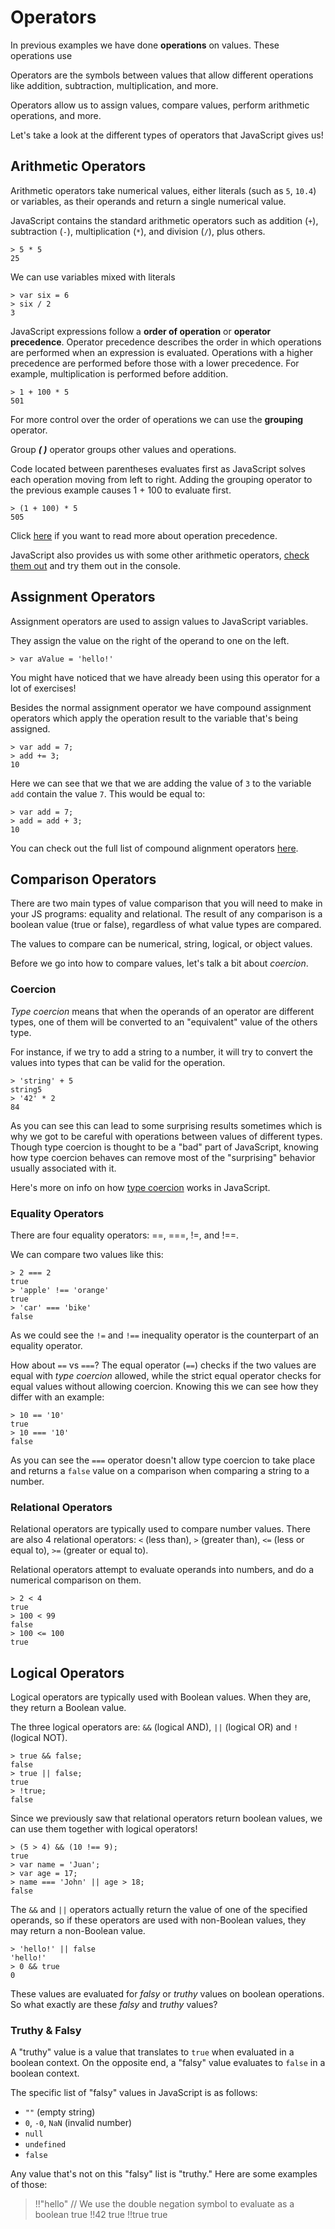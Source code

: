 # Operators

In previous examples we have done **operations** on values. These operations use 

Operators are the symbols between values that allow different operations like addition, subtraction, multiplication, and more.

Operators allow us to assign values, compare values, perform arithmetic operations, and more.

Let's take a look at the different types of operators that JavaScript gives us!

## Arithmetic Operators

Arithmetic operators take numerical values, either literals (such as `5`, `10.4`) or variables, as their operands and return a single numerical value.

JavaScript contains the standard arithmetic operators such as addition (`+`), subtraction (`-`), multiplication (`*`), and division (`/`), plus others.

    > 5 * 5
    25

We can use variables mixed with literals

    > var six = 6
    > six / 2
    3

JavaScript expressions follow a **order of operation** or **operator precedence**.
Operator precedence describes the order in which operations are performed when an expression is evaluated. 
Operations with a higher precedence are performed before those with a lower precedence. 
For example, multiplication is performed before addition.

    > 1 + 100 * 5
    501

For more control over the order of operations we can use the **grouping** operator.

Group ***( )*** operator groups other values and operations. 

Code located between parentheses evaluates first as JavaScript solves each operation moving from left to right.
Adding the grouping operator to the previous example causes 1 + 100 to evaluate first.

    > (1 + 100) * 5
    505

Click [here](https://docs.microsoft.com/en-us/scripting/JavaScript/operator-subtractprecedence-JavaScript) if you want to read more about operation precedence.

 JavaScript also provides us with some other arithmetic operators, [check them out](https://developer.mozilla.org/en-US/docs/Web/JavaScript/Reference/Operators/Arithmetic_Operators) and try them out in the console.

## Assignment Operators

Assignment operators are used to assign values to JavaScript variables.

They assign the value on the right of the operand to one on the left.

    > var aValue = 'hello!'

You might have noticed that we have already been using this operator for a lot of exercises!

Besides the normal assignment operator we have compound assignment operators which apply the operation result to the variable that's being assigned. 

    > var add = 7;
    > add += 3;
    10

Here we can see that we that we are adding the value of `3` to the variable `add` contain the value `7`.
This would be equal to:

    > var add = 7;
    > add = add + 3;
    10

You can check out the full list of compound alignment operators [here](https://developer.mozilla.org/en-US/docs/Web/JavaScript/Reference/Operators/Assignment_Operators).

## Comparison Operators

There are two main types of value comparison that you will need to make in your JS programs: equality and relational. 
The result of any comparison is a boolean value (true or false), regardless of what value types are compared.

The values to compare can be numerical, string, logical, or object values.

Before we go into how to compare values, let's talk a bit about *coercion*.

### Coercion

*Type coercion* means that when the operands of an operator are different types, one of them will be converted to an "equivalent" value of the others type. 

For instance, if we try to add a string to a number, it will try to convert the values into types that can be valid for the operation.

    > 'string' + 5
    string5
    > '42' * 2
    84

As you can see this can lead to some surprising results sometimes which is why we got to be careful with operations between values of different types.
Though type coercion is thought to be a "bad" part of JavaScript, knowing how type coercion behaves can remove most of the "surprising" behavior usually associated with it.

Here's more on info on how [type coercion](https://developer.mozilla.org/en-US/docs/Web/JavaScript/Reference/Operators/Comparison_Operators#Using_the_Equality_Operators) works in JavaScript.

### Equality Operators

There are four equality operators: ==, ===, !=, and !==.

We can compare two values like this:

    > 2 === 2
    true
    > 'apple' !== 'orange'
    true
    > 'car' === 'bike'
    false

As we could see the `!=` and `!==` inequality operator is the counterpart of an equality operator.

How about `==` vs `===`? The equal operator (`==`) checks if the two values are equal with *type coercion* allowed, while the strict equal operator checks for equal values without allowing coercion.
Knowing this we can see how they differ with an example:

    > 10 == '10'
    true
    > 10 === '10'
    false

As you can see the `===` operator doesn't allow type coercion to take place and returns a `false` value on a comparison when comparing a string to a number.

### Relational Operators

Relational operators are typically used to compare number values. There are also 4 relational operators: `<` (less than), `>` (greater than), `<=` (less or equal to), `>=` (greater or equal to).

Relational operators attempt to evaluate operands into numbers, and do a numerical comparison on them.

    > 2 < 4
    true
    > 100 < 99
    false
    > 100 <= 100
    true

## Logical Operators

Logical operators are typically used with Boolean values. When they are, they return a Boolean value.

The three logical operators are: `&&` (logical AND), `||` (logical OR) and `!` (logical NOT).

    > true && false;
    false
    > true || false;
    true
    > !true;
    false

Since we previously saw that relational operators return boolean values, we can use them together with logical operators!

    > (5 > 4) && (10 !== 9);
    true
    > var name = 'Juan';
    > var age = 17;
    > name === 'John' || age > 18;
    false

The `&&` and `||` operators actually return the value of one of the specified operands, so if these operators are used with non-Boolean values, they may return a non-Boolean value.

    > 'hello!' || false
    'hello!'
    > 0 && true
    0

These values are evaluated for *falsy* or *truthy* values on boolean operations. 
So what exactly are these *falsy* and *truthy* values?

### Truthy & Falsy

A "truthy" value is a value that translates to `true` when evaluated in a boolean context.
On the opposite end, a "falsy" value evaluates to `false` in a boolean context.

The specific list of "falsy" values in JavaScript is as follows:

- `""` (empty string)
- `0`, `-0`, `NaN` (invalid number)
- `null`
- `undefined`
- `false`

Any value that's not on this "falsy" list is "truthy." Here are some examples of those:

> !!"hello" // We use the double negation symbol to evaluate as a boolean
true
> !!42
true
> !!true
true
